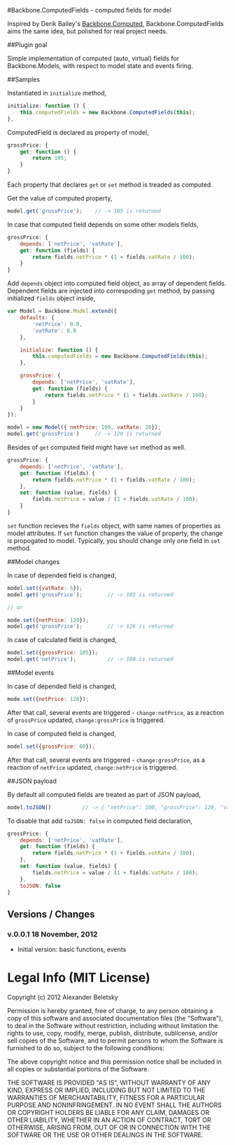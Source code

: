 #Backbone.ComputedFields - computed fields for model

Inspired by Derik Bailey's [Backbone.Computed](https://github.com/derickbailey/backbone.compute), Backbone.ComputedFields aims the same idea, but polished for real project needs.

##Plugin goal

Simple implementation of computed (auto, virtual) fields for Backbone.Models, with respect to model state and events firing.

##Samples

Instantiated in `initialize` method,

```js
initialize: function () {
    this.computedFields = new Backbone.ComputedFields(this);
},
```

ComputedField is declared as property of model,

```js
grossPrice: {
    get: function () {
        return 105;
    }
}
```

Each property that declares `get` or `set` method is treaded as computed.

Get the value of computed property, 

```js
model.get('grossPrice');    // -> 105 is returned
```

In case that computed field depends on some other models fields,

```js
grossPrice: {
    depends: ['netPrice', 'vatRate'],
    get: function (fields) {
        return fields.netPrice * (1 + fields.vatRate / 100);
    }
}
```

Add `depends` object into computed field object, as array of dependent fields. Dependent fields are injected into correspoding `get` method, by passing initialized `fields` object inside,

```js
var Model = Backbone.Model.extend({
    defaults: {
        'netPrice': 0.0,
        'vatRate': 0.0
    },

    initialize: function () {
        this.computedFields = new Backbone.ComputedFields(this);
    },

    grossPrice: {
        depends: ['netPrice', 'vatRate'],
        get: function (fields) {
            return fields.netPrice * (1 + fields.vatRate / 100);
        }
    }
});

model = new Model({ netPrice: 100, vatRate: 20});
model.get('grossPrice')     // -> 120 is returned
```

Besides of `get` computed field might have `set` method as well. 

```js
grossPrice: {
    depends: ['netPrice', 'vatRate'],
    get: function (fields) {
        return fields.netPrice * (1 + fields.vatRate / 100);
    },
    set: function (value, fields) {
        fields.netPrice = value / (1 + fields.vatRate / 100);
    }
}
```

`set` function recieves the `fields` object, with same names of properties as model attributes. If `set` function changes the value of property, the change is propogated to model. Typically, you should change only one field in `set` method.

##Model changes

In case of depended field is changed,

```js
model.set({vatRate: 5});
model.get('grossPrice');        // -> 105 is returned

// or

mode.set({netPrice: 120});
model.get('grossPrice');        // -> 126 is returned
```

In case of calculated field is changed, 

```js
model.set({grossPrice: 105});
model.get('netPrice');          // -> 100 is returned
```

##Model events

In case of depended field is changed,

```js
mode.set({netPrice: 120});
```

After that call, several events are triggered - `change:netPrice`, as a reaction of `grossPrice` updated, `change:grossPrice` is triggered.

In case of computed field is changed,

```js
model.set({grossPrice: 80});
```

After that call, several events are triggered - `change:grossPrice`, as a reaction of `netPrice` updated, `change:netPrice` is triggered.

##JSON payload

By default all computed fields are treated as part of JSON payload,

```js
model.toJSON()          // -> { "netPrice": 100, "grossPrice": 120, "vatRate": 20 };
```

To disable that add `toJSON: false` in computed field declaration,

```js
grossPrice: {
    depends: ['netPrice', 'vatRate'],
    get: function (fields) {
        return fields.netPrice * (1 + fields.vatRate / 100);
    },
    set: function (value, fields) {
        fields.netPrice = value / (1 + fields.vatRate / 100);
    },
    toJSON: false
}
```

## Versions / Changes

### v.0.0.1 18 November, 2012

* Initial version: basic functions, events

# Legal Info (MIT License)

Copyright (c) 2012 Alexander Beletsky

Permission is hereby granted, free of charge, to any person obtaining a copy
of this software and associated documentation files (the "Software"), to deal
in the Software without restriction, including without limitation the rights
to use, copy, modify, merge, publish, distribute, sublicense, and/or sell
copies of the Software, and to permit persons to whom the Software is
furnished to do so, subject to the following conditions:

The above copyright notice and this permission notice shall be included in
all copies or substantial portions of the Software.

THE SOFTWARE IS PROVIDED "AS IS", WITHOUT WARRANTY OF ANY KIND, EXPRESS OR
IMPLIED, INCLUDING BUT NOT LIMITED TO THE WARRANTIES OF MERCHANTABILITY,
FITNESS FOR A PARTICULAR PURPOSE AND NONINFRINGEMENT. IN NO EVENT SHALL THE
AUTHORS OR COPYRIGHT HOLDERS BE LIABLE FOR ANY CLAIM, DAMAGES OR OTHER
LIABILITY, WHETHER IN AN ACTION OF CONTRACT, TORT OR OTHERWISE, ARISING FROM,
OUT OF OR IN CONNECTION WITH THE SOFTWARE OR THE USE OR OTHER DEALINGS IN
THE SOFTWARE.